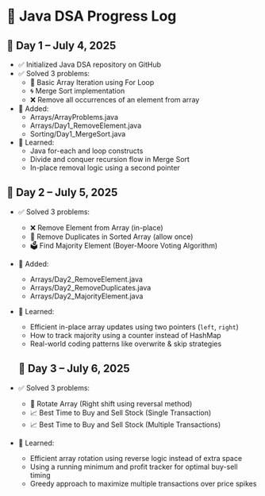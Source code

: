 # 🧠 Java DSA Progress Log

## 📅 Day 1 – July 4, 2025
- ✅ Initialized Java DSA repository on GitHub
- ✅ Solved 3 problems:
  - 🔁 Basic Array Iteration using For Loop
  - 🌀 Merge Sort implementation
  - ❌ Remove all occurrences of an element from array
- 📁 Added:
  - Arrays/ArrayProblems.java
  - Arrays/Day1_RemoveElement.java
  - Sorting/Day1_MergeSort.java
- 📘 Learned:
  - Java for-each and loop constructs
  - Divide and conquer recursion flow in Merge Sort
  - In-place removal logic using a second pointer
## 📅 Day 2 – July 5, 2025
- ✅ Solved 3 problems:
  - ❌ Remove Element from Array (in-place)
  - 🧹 Remove Duplicates in Sorted Array (allow once)
  - 🗳️ Find Majority Element (Boyer-Moore Voting Algorithm)
- 📁 Added:
  - Arrays/Day2_RemoveElement.java
  - Arrays/Day2_RemoveDuplicates.java
  - Arrays/Day2_MajorityElement.java
- 📘 Learned:
  - Efficient in-place array updates using two pointers (`left`, `right`)
  - How to track majority using a counter instead of HashMap
  - Real-world coding patterns like overwrite & skip strategies

  ## 📅 Day 3 – July 6, 2025
- ✅ Solved 3 problems:
  - 🔄 Rotate Array (Right shift using reversal method)
  - 📈 Best Time to Buy and Sell Stock (Single Transaction)
  - 📈 Best Time to Buy and Sell Stock (Multiple Transactions)
- 📘 Learned:
  - Efficient array rotation using reverse logic instead of extra space
  - Using a running minimum and profit tracker for optimal buy-sell timing
  - Greedy approach to maximize multiple transactions over price spikes

